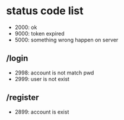 status code list
===
+ 2000: ok
+ 9000: token expired
+ 5000: something wrong happen on server


/login
---
+ 2998: account is not match pwd
+ 2999: user is not exist


/register
---
+ 2899: account is exist